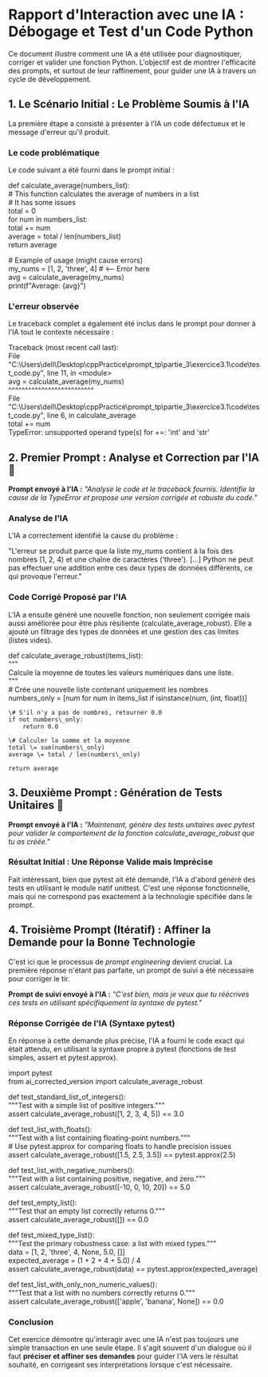# **Rapport d'Interaction avec une IA : Débogage et Test d'un Code Python**

Ce document illustre comment une IA a été utilisée pour diagnostiquer, corriger et valider une fonction Python. L'objectif est de montrer l'efficacité des prompts, et surtout de leur raffinement, pour guider une IA à travers un cycle de développement.

## **1\. Le Scénario Initial : Le Problème Soumis à l'IA**

La première étape a consisté à présenter à l'IA un code défectueux et le message d'erreur qu'il produit.

### **Le code problématique**

Le code suivant a été fourni dans le prompt initial :

def calculate\_average(numbers\_list):  
    \# This function calculates the average of numbers in a list  
    \# It has some issues  
    total \= 0  
    for num in numbers\_list:  
        total \+= num  
    average \= total / len(numbers\_list)  
    return average

\# Example of usage (might cause errors)  
my\_nums \= \[1, 2, 'three', 4\] \# \<-- Error here  
avg \= calculate\_average(my\_nums)  
print(f"Average: {avg}")

### **L'erreur observée**

Le traceback complet a également été inclus dans le prompt pour donner à l'IA tout le contexte nécessaire :

Traceback (most recent call last):  
  File "C:\\Users\\dell\\Desktop\\cppPractice\\prompt\_tp\\partie\_3\\exercice3.1\\code\\test\_code.py", line 11, in \<module\>  
    avg \= calculate\_average(my\_nums)  
          ^^^^^^^^^^^^^^^^^^^^^^^^^^  
  File "C:\\Users\\dell\\Desktop\\cppPractice\\prompt\_tp\\partie\_3\\exercice3.1\\code\\test\_code.py", line 6, in calculate\_average  
    total \+= num  
TypeError: unsupported operand type(s) for \+=: 'int' and 'str'

## **2\. Premier Prompt : Analyse et Correction par l'IA 💬**

**Prompt envoyé à l'IA :** *"Analyse le code et le traceback fournis. Identifie la cause de la TypeError et propose une version corrigée et robuste du code."*

### **Analyse de l'IA**

L'IA a correctement identifié la cause du problème :

"L'erreur se produit parce que la liste my\_nums contient à la fois des nombres (1, 2, 4\) et une chaîne de caractères ('three'). \[...\] Python ne peut pas effectuer une addition entre ces deux types de données différents, ce qui provoque l'erreur."

### **Code Corrigé Proposé par l'IA**

L'IA a ensuite généré une nouvelle fonction, non seulement corrigée mais aussi améliorée pour être plus résiliente (calculate\_average\_robust). Elle a ajouté un filtrage des types de données et une gestion des cas limites (listes vides).

def calculate\_average\_robust(items\_list):  
    """  
    Calcule la moyenne de toutes les valeurs numériques dans une liste.  
    """  
    \# Crée une nouvelle liste contenant uniquement les nombres  
    numbers\_only \= \[num for num in items\_list if isinstance(num, (int, float))\]

    \# S'il n'y a pas de nombres, retourner 0.0  
    if not numbers\_only:  
        return 0.0

    \# Calculer la somme et la moyenne  
    total \= sum(numbers\_only)  
    average \= total / len(numbers\_only)  
      
    return average

## **3\. Deuxième Prompt : Génération de Tests Unitaires 🧪**

**Prompt envoyé à l'IA :** *"Maintenant, génère des tests unitaires avec pytest pour valider le comportement de la fonction calculate\_average\_robust que tu as créée."*

### **Résultat Initial : Une Réponse Valide mais Imprécise**

Fait intéressant, bien que pytest ait été demandé, l'IA a d'abord généré des tests en utilisant le module natif unittest. C'est une réponse fonctionnelle, mais qui ne correspond pas exactement à la technologie spécifiée dans le prompt.

## **4\. Troisième Prompt (Itératif) : Affiner la Demande pour la Bonne Technologie**

C'est ici que le processus de *prompt engineering* devient crucial. La première réponse n'étant pas parfaite, un prompt de suivi a été nécessaire pour corriger le tir.

**Prompt de suivi envoyé à l'IA :** *"C'est bien, mais je veux que tu réécrives ces tests en utilisant spécifiquement la syntaxe de pytest."*

### **Réponse Corrigée de l'IA (Syntaxe pytest)**

En réponse à cette demande plus précise, l'IA a fourni le code exact qui était attendu, en utilisant la syntaxe propre à pytest (fonctions de test simples, assert et pytest.approx).

import pytest  
from ai\_corrected\_version import calculate\_average\_robust

def test\_standard\_list\_of\_integers():  
    """Test with a simple list of positive integers."""  
    assert calculate\_average\_robust(\[1, 2, 3, 4, 5\]) \== 3.0

def test\_list\_with\_floats():  
    """Test with a list containing floating-point numbers."""  
    \# Use pytest.approx for comparing floats to handle precision issues  
    assert calculate\_average\_robust(\[1.5, 2.5, 3.5\]) \== pytest.approx(2.5)

def test\_list\_with\_negative\_numbers():  
    """Test with a list containing positive, negative, and zero."""  
    assert calculate\_average\_robust(\[-10, 0, 10, 20\]) \== 5.0

def test\_empty\_list():  
    """Test that an empty list correctly returns 0."""  
    assert calculate\_average\_robust(\[\]) \== 0.0

def test\_mixed\_type\_list():  
    """Test the primary robustness case: a list with mixed types."""  
    data \= \[1, 2, 'three', 4, None, 5.0, \[\]\]  
    expected\_average \= (1 \+ 2 \+ 4 \+ 5.0) / 4  
    assert calculate\_average\_robust(data) \== pytest.approx(expected\_average)

def test\_list\_with\_only\_non\_numeric\_values():  
    """Test that a list with no numbers correctly returns 0."""  
    assert calculate\_average\_robust(\['apple', 'banana', None\]) \== 0.0

### **Conclusion**

Cet exercice démontre qu'interagir avec une IA n'est pas toujours une simple transaction en une seule étape. Il s'agit souvent d'un dialogue où il faut **préciser et affiner ses demandes** pour guider l'IA vers le résultat souhaité, en corrigeant ses interprétations lorsque c'est nécessaire.